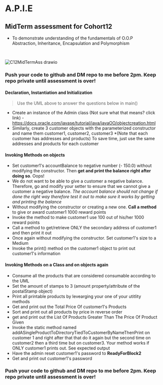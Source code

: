 # **A.P.I.E**
## MidTerm assessment for Cohort12

- To demonstrate understanding of the fundamentals of O.O.P Abstraction, Inheritance, Encapsulation and Polymorphism
 
<br />

![C12MidTermAss drawio](https://user-images.githubusercontent.com/10773482/195033594-44e1140e-2059-433c-84ed-ec80765704da.png)

### Push your code to github and DM repo to me before 2pm. Keep repo private until assessment is over!


#### Declaration, Instantiation and Initialization
> Use the UML above to answer the questions below in main()
- Create an instance of the Admin class (Not sure what that means? click link) - https://docs.oracle.com/javase/tutorial/java/javaOO/objectcreation.html
- Similarly, create 3 customer objects with the parameterized constructor and name them customer1, customer2, customer3 
*(Note that each customer has addresses and products) To save time, just use the same addresses and products for each customer

#### Invoking Methods on objects 
- Set customer1's accountBalance to negative number (- 150.0) without modifying the constructor. Then **get and print the balance right after doing so**. Oops!
- We do not want to be able to give a customer a negative balance. Therefore, go and modify your setter to ensure that we cannot give a customer a negative balance. *The account balance should not change if done the right way therefore test it out to make sure it works by getting and printing the balance*
- Without modifying the constructor or creating a new one. **Call a method** to give or award customer1 1000 reward points
- Invoke the method to make customer1 use 100 out of his/her 1000 reward points
- Call a method to get/retrieve ONLY the secondary address of customer1 and then print it out
- Once again without modifying the constructor. Set customer1's size to a Medium
- Invoke the print() method on the customer1 object to print out customer1's information

#### Invoking Methods on a Class and on objects again
- Consume all the products that are considered consumable according to the UML
- Set the amount of stamps to 3 (amount property/attribute of the postalStamp object) 
- Print all printable products by levearging your one of your utitlity methods
- Get and print out the Total Price Of customer1's Products
- Sort and print out all products by price in reverse order 
- get and print out the List Of Products Greater Than The Price Of Product Given
- Invoke the static method named addASingleProductToDirectoryTiedToCustomerByNameThenPrint on customer 1 and right after that that do it again but the second time on customer2 then a third time but on customer3. Your method works if ONLY customer1 prints out. See expected output
- Have the admin reset customer1's password to **ReadyForBlock2**
- Get and print out customer1's password

### Push your code to github and DM repo to me before 2pm. Keep repo private until assessment is over!
